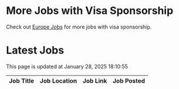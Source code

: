 # More Jobs with Visa Sponsorship

Check out [Europe Jobs](https://github.com/sureshparimi/europejobs#latest-jobs) for more jobs with visa sponsorship.

# Latest Jobs

This page is updated at January 28, 2025 18:10:55

| Job Title | Job Location | Job Link | Job Posted |
| --- | --- | --- | --- |

